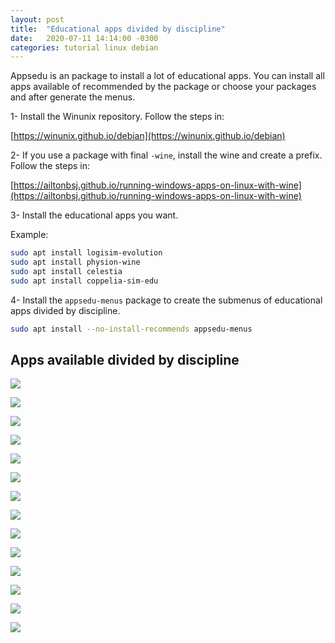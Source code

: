 ```yaml
---
layout: post
title:  "Educational apps divided by discipline"
date:   2020-07-11 14:14:00 -0300
categories: tutorial linux debian
---
```


Appsedu is an package to install a lot of educational apps. You can install all apps available of recommended by the package or choose your packages and after generate the menus.

1- Install the Winunix repository. Follow the steps in:

[https://winunix.github.io/debian](https://winunix.github.io/debian)

2- If you use a package with final `-wine`, install the wine and create a prefix. Follow the steps in:

[https://ailtonbsj.github.io/running-windows-apps-on-linux-with-wine](https://ailtonbsj.github.io/running-windows-apps-on-linux-with-wine)

3- Install the educational apps you want.

Example:

```bash
sudo apt install logisim-evolution
sudo apt install physion-wine
sudo apt install celestia
sudo apt install coppelia-sim-edu
```

4- Install the `appsedu-menus` package to create the submenus of educational apps divided by discipline.

```bash
sudo apt install --no-install-recommends appsedu-menus
```

## Apps available divided by discipline

![](/assets/appsedu/01.jpg)

![](/assets/appsedu/02.jpg)

![](/assets/appsedu/03.jpg)

![](/assets/appsedu/04.jpg)

![](/assets/appsedu/05.jpg)

![](/assets/appsedu/06.jpg)

![](/assets/appsedu/07.jpg)

![](/assets/appsedu/08.jpg)

![](/assets/appsedu/09.jpg)

![](/assets/appsedu/10.jpg)

![](/assets/appsedu/11.jpg)

![](/assets/appsedu/12.jpg)

![](/assets/appsedu/13.jpg)

![](/assets/appsedu/14.jpg)